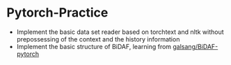# Pytorch-Practice  

- Implement the basic data set reader based on torchtext and nltk without prepossessing of the context and the history information
- Implement the basic structure of BiDAF, learning from [galsang/BiDAF-pytorch](https://github.com/galsang/BiDAF-pytorch "galsang/BiDAF-pytorch")